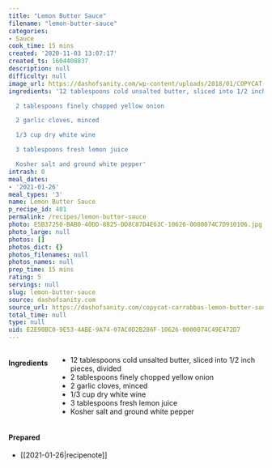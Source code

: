 ```yaml
---
title: "Lemon Butter Sauce"
filename: "lemon-butter-sauce"
categories:
- Sauce
cook_time: 15 mins
created: '2020-11-03 13:07:17'
created_ts: 1604408837
description: null
difficulty: null
image_url: https://dashofsanity.com/wp-content/uploads/2018/01/COPYCAT-CARRABBAS-LEMON-BUTTER-SAUCE.png
ingredients: '12 tablespoons cold unsalted butter, sliced into 1/2 inch pieces, divided

  2 tablespoons finely chopped yellow onion

  2 garlic cloves, minced

  1/3 cup dry white wine

  3 tablespoons fresh lemon juice

  Kosher salt and ground white pepper'
intrash: 0
meal_dates:
- '2021-01-26'
meal_types: '3'
name: Lemon Butter Sauce
p_recipe_id: 401
permalink: /recipes/lemon-butter-sauce
photo: E5B37250-BAB0-40DD-8825-DD8C87D4E63C-10626-0000074C7D910106.jpg
photo_large: null
photos: []
photos_dict: {}
photos_filenames: null
photos_names: null
prep_time: 15 mins
rating: 5
servings: null
slug: lemon-butter-sauce
source: dashofsanity.com
source_url: https://dashofsanity.com/copycat-carrabbas-lemon-butter-sauce/
total_time: null
type: null
uid: E2E90BC0-9E53-4ABE-9A74-07AC0D2B286F-10626-0000074C49E472D7
---
```

<div class="large-8 medium-7 columns" id="writeup">	</div><!-- #writeup -->
</div><!-- #row-one -->
<div class="row" id="row-two">	<div class="medium-4 small-5 columns"><h4 id="ingredients">Ingredients</h4><div class="box box-ingredients content"><ul>
<li>12 tablespoons cold unsalted butter, sliced into 1/2 inch pieces, divided</li>
<li>2 tablespoons finely chopped yellow onion</li>
<li>2 garlic cloves, minced</li>
<li>1/3 cup dry white wine</li>
<li>3 tablespoons fresh lemon juice</li>
<li>Kosher salt and ground white pepper</li>
</ul>
</div>	</div>	<div class="medium-6 small-7 columns">	</div>	<div class="medium-2 columns" id="photo-sidebar">		<div class="" id="meals"><h4>Prepared</h4><ul>
<li>[[2021-01-26|recipenote]]</li>
</ul>
		</div>